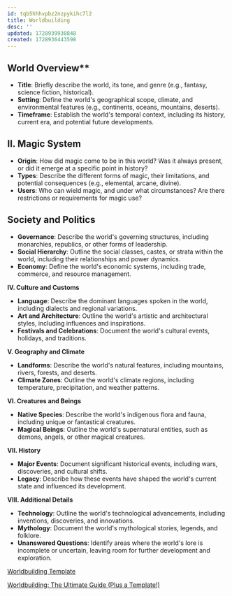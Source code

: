 ```yaml
---
id: tqb5hhhvpbz2nzpykihc7l2
title: Worldbuilding
desc: ''
updated: 1728939930848
created: 1728936443598
---
```

## World Overview**

* **Title**: Briefly describe the world, its tone, and genre (e.g., fantasy, science fiction, historical).
* **Setting**: Define the world's geographical scope, climate, and environmental features (e.g., continents, oceans, mountains, deserts).
* **Timeframe**: Establish the world's temporal context, including its history, current era, and potential future developments.

## II. Magic System

* **Origin**: How did magic come to be in this world? Was it always present, or did it emerge at a specific point in history?
* **Types**: Describe the different forms of magic, their limitations, and potential consequences (e.g., elemental, arcane, divine).
* **Users**: Who can wield magic, and under what circumstances? Are there restrictions or requirements for magic use?

## Society and Politics

* **Governance**: Describe the world's governing structures, including monarchies, republics, or other forms of leadership.
* **Social Hierarchy**: Outline the social classes, castes, or strata within the world, including their relationships and power dynamics.
* **Economy**: Define the world's economic systems, including trade, commerce, and resource management.

**IV. Culture and Customs**

* **Language**: Describe the dominant languages spoken in the world, including dialects and regional variations.
* **Art and Architecture**: Outline the world's artistic and architectural styles, including influences and inspirations.
* **Festivals and Celebrations**: Document the world's cultural events, holidays, and traditions.

**V. Geography and Climate**

* **Landforms**: Describe the world's natural features, including mountains, rivers, forests, and deserts.
* **Climate Zones**: Outline the world's climate regions, including temperature, precipitation, and weather patterns.

**VI. Creatures and Beings**

* **Native Species**: Describe the world's indigenous flora and fauna, including unique or fantastical creatures.
* **Magical Beings**: Outline the world's supernatural entities, such as demons, angels, or other magical creatures.

**VII. History**

* **Major Events**: Document significant historical events, including wars, discoveries, and cultural shifts.
* **Legacy**: Describe how these events have shaped the world's current state and influenced its development.

**VIII. Additional Details**

* **Technology**: Outline the world's technological advancements, including inventions, discoveries, and innovations.
* **Mythology**: Document the world's mythological stories, legends, and folklore.
* **Unanswered Questions**: Identify areas where the world's lore is incomplete or uncertain, leaving room for further development and exploration.

[Worldbuilding Template](https://kindlepreneur.com/worldbuilding-template/)

[Worldbuilding: The Ultimate Guide (Plus a Template!)](https://www.scribophile.com/academy/what-is-worldbuilding)
